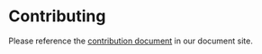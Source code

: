 # Contributing

Please reference the [contribution document](https://ohara.readthedocs.io/en/latest/contributing.html) in our document site.